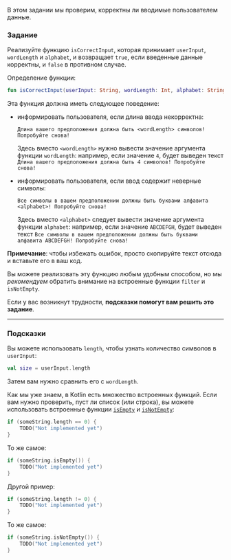 В этом задании мы проверим, корректны ли вводимые пользователем данные.

### Задание

Реализуйте функцию `isCorrectInput`,
которая принимает `userInput`, `wordLength` и `alphabet`, и возвращает `true`, 
если введенные данные корректны, и `false` в противном случае.

<div class="hint" title="Нажмите, чтобы увидеть новое определение функции isCorrectInput">

Определение функции:
```kotlin
fun isCorrectInput(userInput: String, wordLength: Int, alphabet: String): Boolean
```
</div>

Эта функция должна иметь следующее поведение:
- информировать пользователя, если длина ввода некорректна:
  ```text
  Длина вашего предположения должна быть <wordLength> символов! Попробуйте снова!
  ```
  Здесь вместо `<wordLength>` нужно вывести значение аргумента функции `wordLength`: например, если значение `4`, будет выведен текст `Длина вашего предположения должна быть 4 символов! Попробуйте снова!`
  
- информировать пользователя, если ввод содержит неверные символы:
  ```text
  Все символы в вашем предположении должны быть буквами алфавита <alphabet>! Попробуйте снова!
  ```
  Здесь вместо `<alphabet>` следует вывести значение аргумента функции `alphabet`: например, если значение `ABCDEFGH`, будет выведен текст `Все символы в вашем предположении должны быть буквами алфавита ABCDEFGH! Попробуйте снова!`

**Примечание**: чтобы избежать ошибок, просто скопируйте текст отсюда и вставьте его в ваш код.

Вы можете реализовать эту функцию любым удобным способом, но мы _рекомендуем_ обратить внимание на встроенные функции `filter` и `isNotEmpty`.

Если у вас возникнут трудности, **подсказки помогут вам решить это задание**.

----

### Подсказки

<div class="Hint" title="Нажмите, чтобы узнать, как проверить размер userInput на соответствие">

Вы можете использовать `length`, чтобы узнать количество символов в `userInput`:
```kotlin
val size = userInput.length
```
Затем вам нужно сравнить его с `wordLength`.
</div>

<div class="Hint" title="Нажмите, чтобы узнать больше о встроенной функции isNotEmpty">

Как мы уже знаем, в Kotlin есть множество встроенных функций.
Если вам нужно проверить, пуст ли список (или строка),
вы можете использовать встроенные функции [`isEmpty`](https://kotlinlang.org/api/latest/jvm/stdlib/kotlin.collections/is-empty.html) и [`isNotEmpty`](https://kotlinlang.org/api/latest/jvm/stdlib/kotlin.collections/is-not-empty.html):
```kotlin
if (someString.length == 0) {
    TODO("Not implemented yet")
}
```
То же самое:
```kotlin
if (someString.isEmpty()) {
    TODO("Not implemented yet")
}
```

Другой пример:
```kotlin
if (someString.length != 0) {
    TODO("Not implemented yet")
}
```
То же самое:
```kotlin
if (someString.isNotEmpty()) {
    TODO("Not implemented yet")
}
```
</div>
